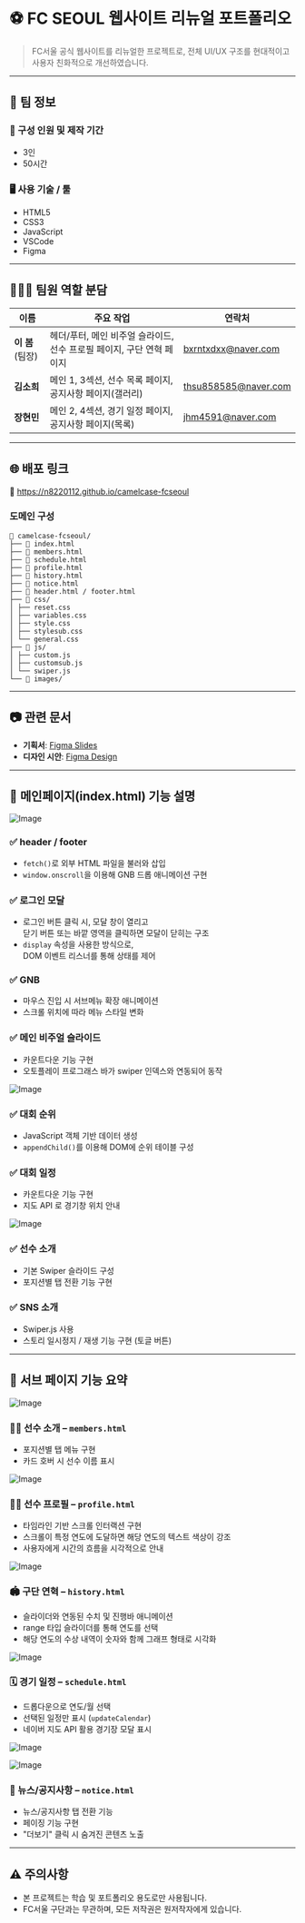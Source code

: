 
# ⚽ FC SEOUL 웹사이트 리뉴얼 포트폴리오

> FC서울 공식 웹사이트를 리뉴얼한 프로젝트로, 전체 UI/UX 구조를 현대적이고 사용자 친화적으로 개선하였습니다.

---
## 🐫 팀 정보

### 👥 구성 인원 및 제작 기간
- 3인
- 50시간

### 🖥 사용 기술 / 툴
- HTML5
- CSS3
- JavaScript
- VSCode
- Figma

---

## 🧑‍🤝‍🧑 팀원 역할 분담

| 이름 | 주요 작업 | 연락처 |
|------|-----------|-----------|
| **이 봄** (팀장) | 헤더/푸터, 메인 비주얼 슬라이드, 선수 프로필 페이지, 구단 연혁 페이지 | bxrntxdxx@naver.com |
| **김소희** | 메인 1, 3섹션, 선수 목록 페이지, 공지사항 페이지(갤러리) | thsu858585@naver.com |
| **장현민** | 메인 2, 4섹션, 경기 일정 페이지, 공지사항 페이지(목록) | jhm4591@naver.com |

---

## 🌐 배포 링크  
🔗 https://n8220112.github.io/camelcase-fcseoul

### 도메인 구성
```
💾 camelcase-fcseoul/
├── 📑 index.html
├── 📑 members.html
├── 📑 schedule.html
├── 📑 profile.html
├── 📑 history.html
├── 📑 notice.html
├── 📄 header.html / footer.html
├── 📂 css/
│ ├── reset.css
│ ├── variables.css
│ ├── style.css
│ ├── stylesub.css
│ └── general.css
├── 📂 js/
│ ├── custom.js
│ ├── customsub.js
│ └── swiper.js
└── 📂 images/
```

---

## 📷 관련 문서

- **기획서**: [Figma Slides](https://www.figma.com/slides/mgo5Ms3fR81sEVMTgjBJJl/FC%EC%84%9C%EC%9A%B8-%EB%A6%AC%EB%89%B4%EC%96%BC--%EA%B8%B0%ED%9A%8D%EC%84%9C-?node-id=1-42&t=b6SrriTmVYGcRxzR-1)
- **디자인 시안**: [Figma Design](https://www.figma.com/design/edeRTJ9wCZQQcriQp9ipWM/FC-SEOUL-%EB%A6%AC%EB%89%B4%EC%96%BC--%EC%8A%A4%ED%86%A0%EB%A6%AC%EB%B3%B4%EB%93%9C-?node-id=131-2755&t=IEFCSoxTUYbqMbbS-1)

---
## 🧩 메인페이지(index.html) 기능 설명

![Image](https://github.com/user-attachments/assets/fe7e969d-04f5-44e6-b58e-3051a8c1f582)

### ✅ header / footer
- `fetch()`로 외부 HTML 파일을 불러와 삽입
- `window.onscroll`을 이용해 GNB 드롭 애니메이션 구현

### ✅ 로그인 모달
- 로그인 버튼 클릭 시, 모달 창이 열리고  
  닫기 버튼 또는 바깥 영역을 클릭하면 모달이 닫히는 구조
- `display` 속성을 사용한 방식으로,  
  DOM 이벤트 리스너를 통해 상태를 제어

### ✅ GNB
- 마우스 진입 시 서브메뉴 확장 애니메이션
- 스크롤 위치에 따라 메뉴 스타일 변화

### ✅ 메인 비주얼 슬라이드
- 카운트다운 기능 구현
- 오토플레이 프로그래스 바가 swiper 인덱스와 연동되어 동작

![Image](https://github.com/user-attachments/assets/b69a056a-5fa3-4a30-8788-73f8aff2abbd)

### ✅ 대회 순위
- JavaScript 객체 기반 데이터 생성
- `appendChild()`를 이용해 DOM에 순위 테이블 구성

### ✅ 대회 일정
- 카운트다운 기능 구현
- 지도 API 로 경기창 위치 안내

![Image](https://github.com/user-attachments/assets/995fa6bc-e9a3-4289-9281-36038dd43d19)

### ✅ 선수 소개
- 기본 Swiper 슬라이드 구성
- 포지션별 탭 전환 기능 구현

### ✅ SNS 소개
- Swiper.js 사용
- 스토리 일시정지 / 재생 기능 구현 (토글 버튼)

---

## 📄 서브 페이지 기능 요약

![Image](https://github.com/user-attachments/assets/0bfc71db-afda-477a-be49-369acda63df2)

### 🏃‍♂️ 선수 소개 – `members.html`
- 포지션별 탭 메뉴 구현
- 카드 호버 시 선수 이름 표시

![Image](https://github.com/user-attachments/assets/3980c7d9-0ad9-4362-9b7b-2af18732eee8)

### 🧑‍🏫 선수 프로필 – `profile.html`
- 타임라인 기반 스크롤 인터랙션 구현
- 스크롤이 특정 연도에 도달하면 해당 연도의 텍스트 색상이 강조
- 사용자에게 시간의 흐름을 시각적으로 안내

![Image](https://github.com/user-attachments/assets/939b9516-5266-4aa3-a263-641bab489583)

### 🏟️ 구단 연혁 – `history.html`
- 슬라이더와 연동된 수치 및 진행바 애니메이션
- range 타입 슬라이더를 통해 연도를 선택
- 해당 연도의 수상 내역이 숫자와 함께 그래프 형태로 시각화

![Image](https://github.com/user-attachments/assets/a794afaa-dd31-4e67-a004-e6511cbc0479)

### 🗓️ 경기 일정 – `schedule.html`
- 드롭다운으로 연도/월 선택
- 선택된 일정만 표시 (`updateCalendar`)
- 네이버 지도 API 활용 경기장 모달 표시

![Image](https://github.com/user-attachments/assets/6d0a2886-494b-4d92-86a4-8901444d97ec)

![Image](https://github.com/user-attachments/assets/298f76eb-54c9-408e-94da-c4560050d22f)

### 📢 뉴스/공지사항 – `notice.html`
- 뉴스/공지사항 탭 전환 기능
- 페이징 기능 구현
- "더보기" 클릭 시 숨겨진 콘텐츠 노출

---

## ⚠️ 주의사항

- 본 프로젝트는 학습 및 포트폴리오 용도로만 사용됩니다.
- FC서울 구단과는 무관하며, 모든 저작권은 원저작자에게 있습니다.
